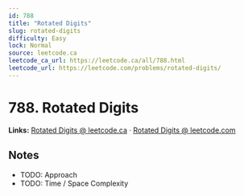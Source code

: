 ```yaml
--- 
id: 788
title: "Rotated Digits"
slug: rotated-digits
difficulty: Easy
lock: Normal
source: leetcode.ca
leetcode_ca_url: https://leetcode.ca/all/788.html
leetcode_url: https://leetcode.com/problems/rotated-digits/
---
```


# 788. Rotated Digits

**Links:** [Rotated Digits @ leetcode.ca](https://leetcode.ca/all/788.html) · [Rotated Digits @ leetcode.com](https://leetcode.com/problems/rotated-digits/)

## Notes
- TODO: Approach
- TODO: Time / Space Complexity
